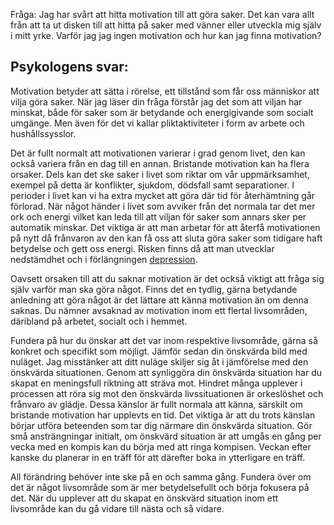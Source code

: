 Fråga: Jag har svårt att hitta motivation till att göra saker. Det kan vara allt från att ta ut disken till att hitta på saker med vänner eller utveckla mig själv i mitt yrke. Varför jag jag ingen motivation och hur kan jag finna motivation?

Psykologens svar:
-----------------

Motivation betyder att sätta i rörelse, ett tillstånd som får oss människor att vilja göra saker. När jag läser din fråga förstår jag det som att viljan har minskat, både för saker som är betydande och energigivande som socialt umgänge. Men även för det vi kallar pliktaktiviteter i form av arbete och hushållssysslor.

Det är fullt normalt att motivationen varierar i grad genom livet, den kan också variera från en dag till en annan. Bristande motivation kan ha flera orsaker. Dels kan det ske saker i livet som riktar om vår uppmärksamhet, exempel på detta är konflikter, sjukdom, dödsfall samt separationer. I perioder i livet kan vi ha extra mycket att göra där tid för återhämtning går förlorad. När något händer i livet som avviker från det normala tar det mer ork och energi vilket kan leda till att viljan för saker som annars sker per automatik minskar. Det viktiga är att man arbetar för att återfå motivationen på nytt då frånvaron av den kan få oss att sluta göra saker som tidigare haft betydelse och gett oss energi. Risken finns då att man utvecklar nedstämdhet och i förlängningen [depression](https://www.kry.se/fakta/depression-och-nedstamdhet/ "depression").

Oavsett orsaken till att du saknar motivation är det också viktigt att fråga sig själv varför man ska göra något. Finns det en tydlig, gärna betydande anledning att göra något är det lättare att känna motivation än om denna saknas. Du nämner avsaknad av motivation inom ett flertal livsområden, däribland på arbetet, socialt och i hemmet.

Fundera på hur du önskar att det var inom respektive livsområde, gärna så konkret och specifikt som möjligt. Jämför sedan din önskvärda bild med nuläget. Jag misstänker att ditt nuläge skiljer sig åt i jämförelse med den önskvärda situationen. Genom att synliggöra din önskvärda situation har du skapat en meningsfull riktning att sträva mot. Hindret många upplever i processen att röra sig mot den önskvärda livssituationen är orkeslöshet och frånvaro av glädje. Dessa känslor är fullt normala att känna, särskilt om bristande motivation har upplevts en tid. Det viktiga är att du trots känslan börjar utföra beteenden som tar dig närmare din önskvärda situation. Gör små ansträngningar initialt, om önskvärd situation är att umgås en gång per vecka med en kompis kan du börja med att ringa kompisen. Veckan efter kanske du planerar in en träff för att därefter boka in ytterligare en träff.

All förändring behöver inte ske på en och samma gång. Fundera över om det är något livsområde som är mer betydelsefullt och börja fokusera på det. När du upplever att du skapat en önskvärd situation inom ett livsområde kan du gå vidare till nästa och så vidare.
